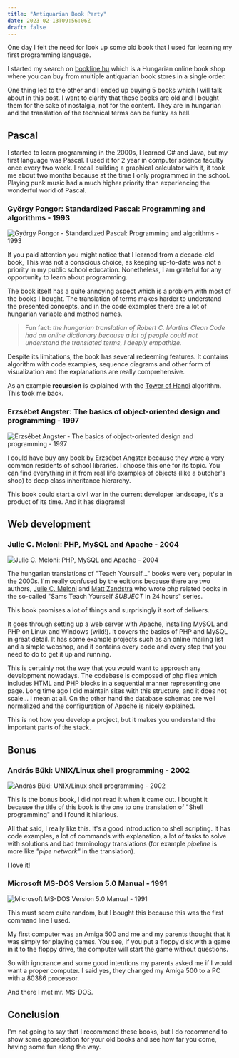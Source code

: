 ```yaml
---
title: "Antiquarian Book Party"
date: 2023-02-13T09:56:06Z
draft: false
---
```


One day I felt the need for look up some old book that I used for learning my first programming language. 

<!--more-->

I started my search on [bookline.hu](https://bookline.hu/) which is a Hungarian online book shop where you can buy from multiple
antiquarian book stores in a single order.

One thing led to the other and I ended up buying 5 books which I will talk about in this post. I want to clarify that
these books are old and I bought them for the sake of nostalgia, not for the content. They are in hungarian and
the translation of the technical terms can be funky as hell.

## Pascal

I started to learn programming in the 2000s, I learned C# and Java, but my first language was Pascal. I used it for
2 year in computer science faculty once every two week. I recall building a graphical calculator with it, it took me
about two months because at the time I only programmed in the school. Playing punk music had a much higher
priority than experiencing the wonderful world of Pascal.

### György Pongor: Standardized Pascal: Programming and algorithms - 1993

![György Pongor - Standardized Pascal: Programming and algorithms - 1993](standardized-pascal.jpeg)

If you paid attention you might notice that I learned from a decade-old book, This was not a conscious choice, as
keeping up-to-date was not a priority in my public school education. Nonetheless, I am grateful for any opportunity to
learn about programming.

The book itself has a quite annoying aspect which is a problem with most of the books I bought. The translation of terms
makes harder to understand the presented concepts, and in the code examples there are a lot of hungarian variable and
method names.

> Fun fact: *the hungarian translation of Robert C. Martins Clean Code had an online dictionary because a lot of people
could not understand the translated terms, I deeply empathize.*

Despite its limitations, the book has several redeeming features. It contains algorithm with code examples, sequence
diagrams and other form of visualization and the explanations are really comprehensive.

As an example **recursion** is explained with
the [Tower of Hanoi](https://www.geeksforgeeks.org/c-program-for-tower-of-hanoi/) algorithm. This took me back.

### Erzsébet Angster: The basics of object-oriented design and programming - 1997

![Erzsébet Angster - The basics of object-oriented design and programming - 1997](the-basics-of-oop.jpeg)

I could have buy any book by Erzsébet Angster because they were a very common residents of school libraries. I choose
this one for its topic. You can find everything in it from real life examples of objects (like a butcher's shop) to
deep class inheritance hierarchy.

This book could start a civil war in the current developer landscape, it's a product of its time. And it has diagrams!

## Web development

### Julie C. Meloni: PHP, MySQL and Apache - 2004

![Julie C. Meloni: PHP, MySQL and Apache - 2004](php-mysql-apache.jpeg)

The hungarian translations of "Teach Yourself..." books were very popular in the 2000s. I'm really confused
by the editions because there are two
authors, [Julie C. Meloni](https://www.amazon.com/stores/Julie-C.-Meloni/author/B001IOF7KU?ref=ap_rdr&store_ref=ap_rdr&isDramIntegrated=true&shoppingPortalEnabled=true)
and [Matt Zandstra](https://www.amazon.com/stores/Matt-Zandstra/author/B001ITYM3S?ref=ap_rdr&store_ref=ap_rdr&isDramIntegrated=true&shoppingPortalEnabled=true)
who wrote php related books in the so-called "Sams Teach Yourself *SUBJECT* in 24 hours" series.

This book promises a lot of things and surprisingly it sort of delivers.

It goes through setting up a web server with Apache, installing MySQL and PHP on Linux and Windows (wild!). It covers
the basics of PHP and MySQL in great detail. It has some example projects such as an online mailing list and a simple
webshop, and it contains every code and every step that you need to do to get it up and running.

This is certainly not the way that you would want to approach any development nowadays. The codebase is composed of php
files which includes HTML and PHP blocks in a sequential manner representing one page. Long time ago I did maintain
sites with this structure, and it does not scale... I mean at all. On the other hand the database schemas are well
normalized and the configuration of Apache is nicely explained.

This is not how you develop a project, but it makes you understand the important parts of the stack.

## Bonus

### András Büki: UNIX/Linux shell programming - 2002

![András Büki: UNIX/Linux shell programming - 2002](shell-programming.jpeg)

This is the bonus book, I did not read it when it came out. I bought it because the title of this book is the
one to one translation of "Shell programming" and I found it hilarious.

All that said, I really like this. It's a good introduction to shell scripting. It has code
examples, a lot of commands with explanation, a lot of tasks to solve with solutions and bad terminology
translations (for example *pipeline* is more like *"pipe network"* in the translation).

I love it!

### Microsoft MS-DOS Version 5.0 Manual - 1991

![Microsoft MS-DOS Version 5.0 Manual - 1991](ms-dos-manual.jpeg)

This must seem quite random, but I bought this because this was the first command line I used.

My first computer was an Amiga 500 and me and my parents thought that it was simply for playing games. You see, if you
put a floppy disk with a game in it to the floppy drive, the computer will start the game without questions.

So with ignorance and some good intentions my parents asked me if I would want a proper computer. I said yes, they
changed my Amiga 500 to a PC with a 80386 processor.

And there I met mr. MS-DOS.

## Conclusion

I'm not going to say that I recommend these books, but I do recommend to show some appreciation for your old books and
see how far you come, having some fun along the way.
